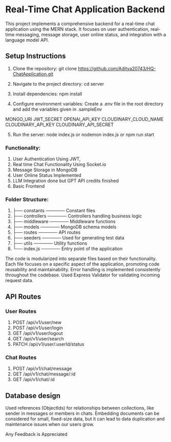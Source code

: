 
# Real-Time Chat Application Backend

This project implements a comprehensive backend for a real-time chat application using the MERN stack. It focuses on user authentication, real-time messaging, message storage, user online status, and integration with a language model API.

## Setup Instructions
1. Clone the repository:   git clone https://github.com/Aditya20743/HQ-ChatApplication.git

2. Navigate to the project directory:  cd server

3. Install dependencies:   npm install

4. Configure environment variables: Create a .env file in the root directory and add the variables given in .sampleEnv

MONGO_URI
JWT_SECRET
OPENAI_API_KEY
CLOUDINARY_CLOUD_NAME
CLOUDINARY_API_KEY
CLOUDINARY_API_SECRET

5. Run the server: node index.js or nodemon index.js or npm run start

### Functionality: 
1. User Authentication Using JWT,
2. Real time Chat Functionality Using Socket.io
3. Message Storage in MongoDB
4. User Online Status Implemented
5. LLM Integration done but GPT API credits finished
6. Basic Frontend
 
### Folder Structure: 
1. ├── constants         ────── Constant files
1. ├── controllers       ────── Controllers handling business logic
2. ├── middleware        ────── Middleware functions
3. ├── models            ────── MongoDB schema models
4. ├── routes            ────── API routes
5. ├── seeders           ────── Used for generating test data
5. ├── utils             ────── Utility functions
6. └── index.js          ────── Entry point of the application

The code is modularized into separate files based on their functionality.
Each file focuses on a specific aspect of the application, promoting code reusability and maintainability.
Error handling is implemented consistently throughout the codebase.
Used Express Validator for validating incoming request data.


## API Routes

### User Routes

1. POST /api/v1/user/new 
2. POST /api/v1/user/login
3. GET /api/v1/user/logout
4. GET /api/v1/user/search
5. PATCH /api/v1/user/:userId/status

### Chat Routes

1. POST /api/v1/chat/message
2. GET /api/v1/chat/message/:id
3. GET /api/v1/chat/:id

## Database design
Used references (ObjectIds) for relationships between collections, like sender in messages or members in chats.
Embedding documents can be considered for small, fixed-size data, but it can lead to data duplication and maintenance issues when our users grow.

Any Feedback is Appreciated 






